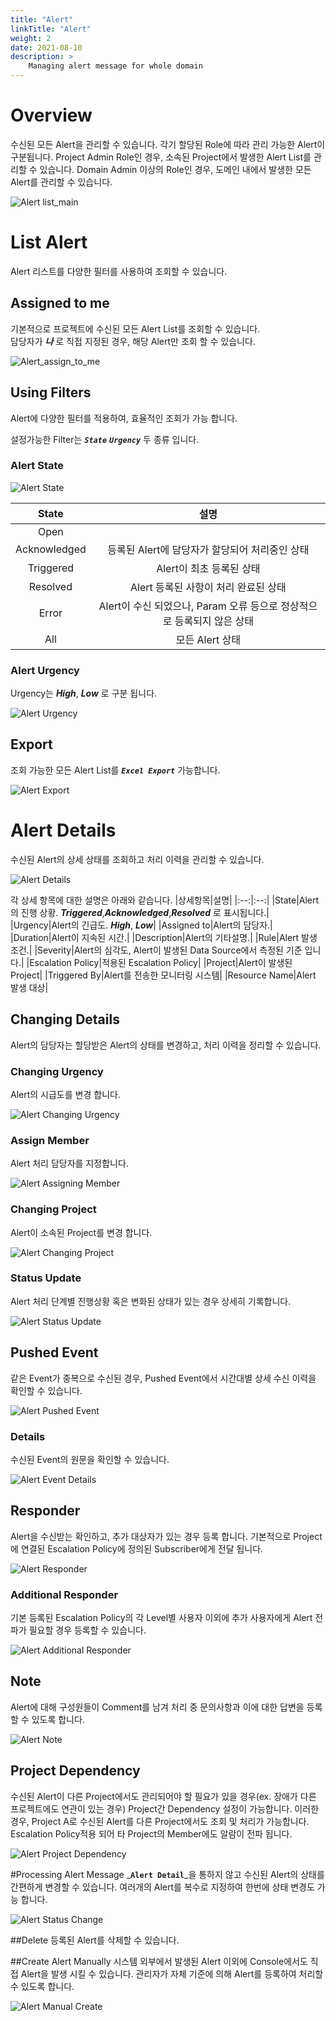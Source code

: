 ```yaml
---
title: "Alert"
linkTitle: "Alert"
weight: 2
date: 2021-08-10
description: >
    Managing alert message for whole domain
---
```


# Overview
수신된 모든 Alert을 관리할 수 있습니다. 각기 할당된 Role에 따라 관리 가능한 Alert이 구분됩니다.
Project Admin Role인 경우, 소속된 Project에서 발생한 Alert List를 관리할 수 있습니다.
Domain Admin 이상의 Role인 경우, 도메인 내에서 발생한 모든 Alert를 관리할 수 있습니다.

![Alert list_main]()


# List Alert
Alert 리스트를 다양한 필터를 사용하여 조회할 수 있습니다. 


## Assigned to me
기본적으로 프로젝트에 수신된 모든 Alert List를 조회할 수 있습니다.  
담당자가 _**나**_ 로 직접 지정된 경우, 해당 Alert만 조회 할 수 있습니다. 

![Alert_assign_to_me]()


## Using Filters
Alert에 다양한 필터를 적용하여, 효율적인 조회가 가능 합니다.

설정가능한 Filter는 _**`State`**_ _**`Urgency`**_ 두 종류 입니다. 

### Alert State

![Alert State]()

|State|설명|
|:--:|:--:|
|Open||
|Acknowledged|등록된 Alert에 담당자가 할당되어 처리중인 상태|
|Triggered|Alert이 최초 등록된 상태|
|Resolved|Alert 등록된 사항이 처리 완료된 상태|
|Error|Alert이 수신 되었으나, Param 오류 등으로 정상적으로 등록되지 않은 상태|
|All|모든 Alert 상태|

### Alert Urgency
Urgency는 _**High**_, _**Low**_ 로 구분 됩니다. 

![Alert Urgency]()

## Export
조회 가능한 모든 Alert List를 _**`Excel Export`**_ 가능합니다.

![Alert Export]()

# Alert Details
수신된 Alert의 상세 상태를 조회하고 처리 이력을 관리할 수 있습니다.

![Alert Details]()

각 상세 항목에 대한 설명은 아래와 같습니다. 
|상세항목|설명|
|:--:|:--:|
|State|Alert의 진행 상황. _**Triggered**_,_**Acknowledged**_,_**Resolved**_ 로 표시됩니다.|
|Urgency|Alert의 긴급도. _**High**_, _**Low**_|
|Assigned to|Alert의 담당자.|
|Duration|Alert이 지속된 시간.|
|Description|Alert의 기타설명.|
|Rule|Alert 발생 조건.|
|Severity|Alert의 심각도, Alert이 발생된 Data Source에서 측정된 기준 입니다.|
|Escalation Policy|적용된 Escalation Policy|
|Project|Alert이 발생된 Project|
|Triggered By|Alert를 전송한 모니터링 시스템|
|Resource Name|Alert 발생 대상|


## Changing Details
Alert의 담당자는 할당받은 Alert의 상태를 변경하고, 처리 이력을 정리할 수 있습니다.

### Changing Urgency
Alert의 시급도를 변경 합니다. 

![Alert Changing Urgency]()

### Assign Member
Alert 처리 담당자를 지정합니다.

![Alert Assigning Member]()

### Changing Project
Alert이 소속된 Project를 변경 합니다.

![Alert Changing Project]()

### Status Update
Alert 처리 단계별 진행상황 혹은 변화된 상태가 있는 경우 상세히 기록합니다.

![Alert Status Update]()

## Pushed Event
같은 Event가 중복으로 수신된 경우, Pushed Event에서 시간대별 상세 수신 이력을 확인할 수 있습니다.

![Alert Pushed Event]()

### Details
수신된 Event의 원문을 확인할 수 있습니다.

![Alert Event Details]()

## Responder

Alert을 수신받는 확인하고, 추가 대상자가 있는 경우 등록 합니다.
기본적으로 Project에 연결된 Escalation Policy에 정의된 Subscriber에게 전달 됩니다.

![Alert Responder]()

### Additional Responder
기본 등록된 Escalation Policy의 각 Level별 사용자 이외에 추가 사용자에게 Alert 전파가 필요할 경우 등록할 수 있습니다.

![Alert Additional Responder]()

## Note
Alert에 대해 구성원들이 Comment를 남겨 처리 중 문의사항과 이에 대한 답변을 등록할 수 있도록 합니다.

![Alert Note]()

## Project Dependency
수신된 Alert이 다른 Project에서도 관리되어야 할 필요가 있을 경우(ex. 장애가 다른 프로젝트에도 연관이 있는 경우)
Project간 Dependency 설정이 가능합니다. 이러한 경우, Project A로 수신된 Alert를 다른 Project에서도 조회 및 처리가 가능합니다.
Escalation Policy적용 되어 타 Project의 Member에도 알람이 전파 됩니다. 

![Alert Project Dependency]()


#Processing Alert Message
_**`Alert Detail`**_을 통하지 않고 수신된 Alert의 상태를 간편하게 변경할 수 있습니다.
여러개의 Alert를 복수로 지정하여 한번에 상태 변경도 가능 합니다.

![Alert Status Change]()


##Delete
등록된 Alert를 삭제할 수 있습니다. 

##Create Alert Manually
시스템 외부에서 발생된 Alert 이외에 Console에서도 직접 Alert을 발생 시킬 수 있습니다. 
관리자가 자체 기준에 의해 Alert를 등록하여 처리할 수 있도록 합니다. 

![Alert Manual Create]()




